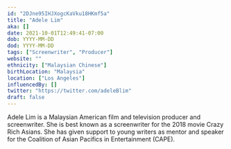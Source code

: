 ```yaml
---
id: "2DJne95IHJXogcKaVku18HKmf5a"
title: "Adele Lim"
aka: []
date: 2021-10-01T12:49:41-07:00
dob: YYYY-MM-DD
dod: YYYY-MM-DD
tags: ["Screenwriter", "Producer"]
website: ""
ethnicity: ["Malaysian Chinese"]
birthLocation: "Malaysia"
location: ["Los Angeles"]
influencedBy: []
twitter: "https://twitter.com/adeleBlim"
draft: false
---
```


Adele Lim is a Malaysian American film and television producer and screenwriter.
She is best known as a screenwriter for the 2018 movie Crazy Rich Asians. She
has given support to young writers as mentor and speaker for the Coalition of
Asian Pacifics in Entertainment (CAPE).
